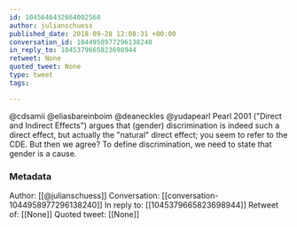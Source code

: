 ```yaml
---
id: 1045646432664002560
author: julianschuess
published_date: 2018-09-28 12:08:31 +00:00
conversation_id: 1044958977296138240
in_reply_to: 1045379665823698944
retweet: None
quoted_tweet: None
type: tweet
tags:

---
```


@cdsamii @eliasbareinboim @deaneckles @yudapearl Pearl 2001 ("Direct and Indirect Effects") argues that (gender) discrimination is indeed such a direct effect, but actually the "natural" direct effect; you seem to refer to the CDE. But then we agree? To define discrimination, we need to state that gender is a cause.

### Metadata

Author: [[@julianschuess]]
Conversation: [[conversation-1044958977296138240]]
In reply to: [[1045379665823698944]]
Retweet of: [[None]]
Quoted tweet: [[None]]
